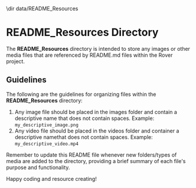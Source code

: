 \dir data/README_Resources

# README_Resources Directory

The **README_Resources** directory is intended to store any images or other media files that are referenced by README.md files within the Rover project.

## Guidelines

The following are the guidelines for organizing files within the **README_Resources** directory:

1. Any image file should be placed in the images folder and contain a descriptive name that does not contain spaces. Example: `my_descriptive_image.png`
2. Any video file should be placed in the videos folder and container a descriptive namethat does not contain spaces. Example: `my_descriptive_video.mp4` 

Remember to update this README file whenever new folders/types of media are added to the directory, providing a brief summary of each file's purpose and functionality.

Happy coding and resource creating!